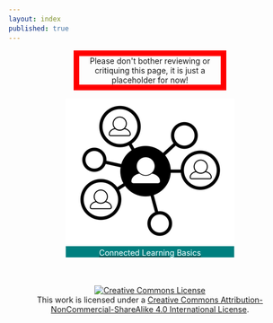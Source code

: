 ```yaml
---
layout: index
published: true
---
```



<!-- ICONS USED: 
  Party by Felix Westphal from the Noun Project https://thenounproject.com/search/?q=crowd&i=574842 
  partners by Cuby Design from the Noun Project https://thenounproject.com/search/?q=partner&i=1563350

-->

<!-- THIS IS THE LANDING PAGE CONTENT -->
<center>

<div style="width:50%; border-style: solid; border-width: 10px; border-color: red; margin-bottom: 10px;">
Please don't bother reviewing or critiquing this page, it is just a placeholder for now!
</div>

<div style="width:300px;background-color:teal;">

<a href="modules/about this module/index/"><img src="img/introductionModuleIcon.png"/><br/>
<font color="#fff">Connected Learning Basics</font>
</a></div>



<div style="margin-top:50px;">
  <a rel="license" href="http://creativecommons.org/licenses/by-nc-sa/4.0/"><img alt="Creative Commons License" style="border-width:0" src="https://i.creativecommons.org/l/by-nc-sa/4.0/88x31.png" /></a><br />This work is licensed under a <a rel="license" href="http://creativecommons.org/licenses/by-nc-sa/4.0/">Creative Commons Attribution-NonCommercial-ShareAlike 4.0 International License</a>.</div>


</center>



